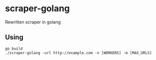 # scraper-golang
Rewritten scraper in golang

## Using

```
go build
./scraper-golang -url http://example.com -n [WORKERS] -m [MAX_URLS]
```
